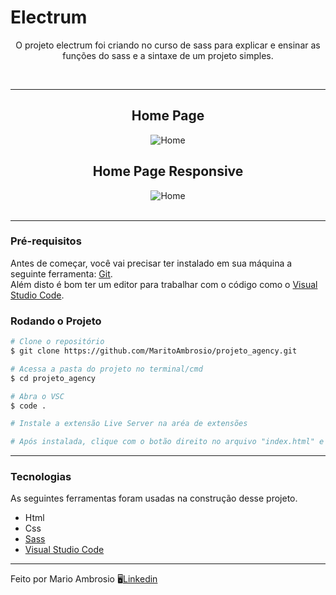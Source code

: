 # Electrum

<p align="center">O projeto electrum foi criando no curso de sass para explicar e ensinar as funções do sass e a sintaxe de um projeto simples.</p>

<br>
<hr>

<div align="center">
<h2>Home Page</h2>
<img alt="Home" title="Home" src="img/Readme_Electrum.gif"/>
<h2>Home Page Responsive</h2>
<img alt="Home" title="Home" src="img/Readme_Electrum_Responsive.gif"/>
</div>

<br>
<hr>

### Pré-requisitos

<p>Antes de começar, você vai precisar ter instalado em sua máquina a seguinte ferramenta: <a href="https://git-scm.com/downloads">Git</a>. <br> Além disto é bom ter um editor para trabalhar com o código como o <a href="https://code.visualstudio.com/">Visual Studio Code</a>.</p>

### Rodando o Projeto
```bash
# Clone o repositório
$ git clone https://github.com/MaritoAmbrosio/projeto_agency.git

# Acessa a pasta do projeto no terminal/cmd
$ cd projeto_agency

# Abra o VSC
$ code .

# Instale a extensão Live Server na aréa de extensões

# Após instalada, clique com o botão direito no arquivo "index.html" e escolha a opção "Open with Live Server"
```
<hr>

### Tecnologias
<p>As seguintes ferramentas foram usadas na construção desse projeto.</p>

<ul>
  <li> Html</a> </li>
  <li> Css </li>
  <li> <a href="https://sass-lang.com/">Sass</a> </li>
  <li> <a href="https://code.visualstudio.com/">Visual Studio Code </a> </li>
</ul>

<hr>
<p>Feito por Mario Ambrosio 🖥️<a href="https://www.linkedin.com/in/mario-ambrosio-406353203">Linkedin</a> </p>